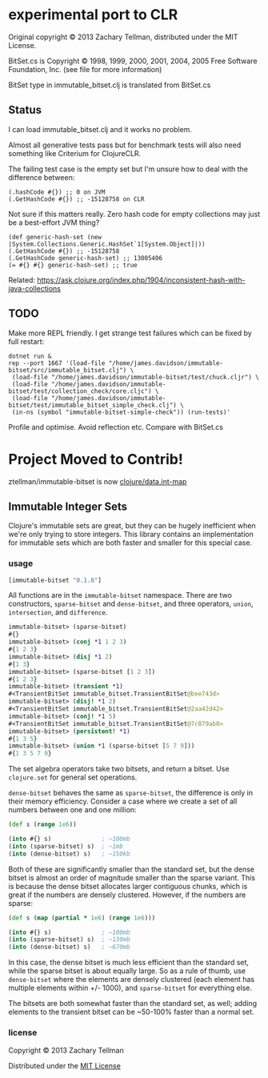 # experimental port to CLR

Original copyright © 2013 Zachary Tellman, distributed under the MIT License.

BitSet.cs is Copyright © 1998, 1999, 2000, 2001, 2004, 2005  Free Software Foundation, Inc.  (see file for more information)

BitSet type in immutable_bitset.clj is translated from BitSet.cs

## Status

I can load immutable_bitset.clj and it works no problem.

Almost all generative tests pass but for benchmark tests will also need something like Criterium for ClojureCLR.

The failing test case is the empty set but I'm unsure how to deal with the difference between:

```
(.hashCode #{}) ;; 0 on JVM
(.GetHashCode #{}) ;; -15128758 on CLR
```

Not sure if this matters really. Zero hash code for empty collections may just be a best-effort JVM thing?

```
(def generic-hash-set (new |System.Collections.Generic.HashSet`1[System.Object]|))
(.GetHashCode #{}) ;; -15128758
(.GetHashCode generic-hash-set) ;; 13005406
(= #{} #{} generic-hash-set) ;; true
```

Related: https://ask.clojure.org/index.php/1904/inconsistent-hash-with-java-collections

## TODO

Make more REPL friendly. I get strange test failures which can be fixed by full restart:

```
dotnet run &
rep --port 1667 '(load-file "/home/james.davidson/immutable-bitset/src/immutable_bitset.clj") \
 (load-file "/home/james.davidson/immutable-bitset/test/chuck.cljr") \
 (load-file "/home/james.davidson/immutable-bitset/test/collection_check/core.cljc") \
 (load-file "/home/james.davidson/immutable-bitset/test/immutable_bitset_simple_check.clj") \
 (in-ns (symbol "immutable-bitset-simple-check")) (run-tests)'
```

Profile and optimise. Avoid reflection etc. Compare with BitSet.cs

# Project Moved to Contrib!

ztellman/immutable-bitset is now [clojure/data.int-map](https://github.com/clojure/data.int-map)

## Immutable Integer Sets

Clojure's immutable sets are great, but they can be hugely inefficient when we're only trying to store integers.  This library contains an implementation for immutable sets which are both faster and smaller for this special case.

### usage

```clj
[immutable-bitset "0.1.6"]
```

All functions are in the `immutable-bitset` namespace.  There are two constructors, `sparse-bitset` and `dense-bitset`, and three operators, `union`, `intersection`, and `difference`.

```clj
immutable-bitset> (sparse-bitset)
#{}
immutable-bitset> (conj *1 1 2 3)
#{1 2 3}
immutable-bitset> (disj *1 2)
#{1 3}
immutable-bitset> (sparse-bitset [1 2 3])
#{1 2 3}
immutable-bitset> (transient *1)
#<TransientBitSet immutable_bitset.TransientBitSet@bee743d>
immutable-bitset> (disj! *1 2)
#<TransientBitSet immutable_bitset.TransientBitSet@2aa42d42>
immutable-bitset> (conj! *1 5)
#<TransientBitSet immutable_bitset.TransientBitSet@7c079ab0>
immutable-bitset> (persistent! *1)
#{1 3 5}
immutable-bitset> (union *1 (sparse-bitset [5 7 9]))
#{1 3 5 7 9}
```

The set algebra operators take two bitsets, and return a bitset.  Use `clojure.set` for general set operations.

`dense-bitset` behaves the same as `sparse-bitset`, the difference is only in their memory efficiency.  Consider a case where we create a set of all numbers between one and one million:

```clj
(def s (range 1e6))

(into #{} s)              ; ~100mb
(into (sparse-bitset) s)  ; ~1mb
(into (dense-bitset) s)   ; ~150kb
```

Both of these are significantly smaller than the standard set, but the dense bitset is almost an order of magnitude smaller than the sparse variant.  This is because the dense bitset allocates larger contiguous chunks, which is great if the numbers are densely clustered.  However, if the numbers are sparse:

```clj
(def s (map (partial * 1e6) (range 1e6)))

(into #{} s)              ; ~100mb
(into (sparse-bitset) s)  ; ~130mb
(into (dense-bitset) s)   ; ~670mb
```

In this case, the dense bitset is much less efficient than the standard set, while the sparse bitset is about equally large.  So as a rule of thumb, use `dense-bitset` where the elements are densely clustered (each element has multiple elements within +/- 1000), and `sparse-bitset` for everything else.

The bitsets are both somewhat faster than the standard set, as well; adding elements to the transient bitset can be ~50-100% faster than a normal set.

### license

Copyright © 2013 Zachary Tellman

Distributed under the [MIT License](http://opensource.org/licenses/MIT)
